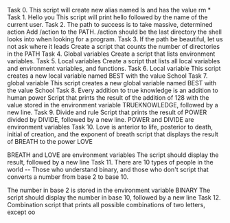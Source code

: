Task 0. <o>
This script will create new alias named ls and has the value rm *
Task 1. Hello you
This script will print hello followed by the name of the current user.
Task 2. The path to success is to take massive, determined action
Add /action to the PATH. /action should be the last directory the shell looks into when looking for a program.
Task 3. If the path be beautiful, let us not ask where it leads
Create a script that counts the number of directories in the PATH
Task 4. Global variables
Create a script that lists environment variables.
Task 5. Local variables
Create a script that lists all local variables and environment variables, and functions.
Task 6. Local variable
This script creates a new local variable named BEST with the value School
Task 7. global variable
This script creates a new global variable named BEST with the value School
Task 8. Every addition to true knowledge is an addition to human power 
Script that prints the result of the addition of 128 with the value stored in the environment variable TRUEKNOWLEDGE, followed by a new line.
Task 9. Divide and rule
Script that prints the result of POWER divided by DIVIDE, followed by a new line.
POWER and DIVIDE are environment variables
Task 10. Love is anterior to life, posterior to death, initial of creation, and the exponent of breath
script that displays the result of BREATH to the power LOVE

BREATH and LOVE are environment variables
The script should display the result, followed by a new line
Task 11. There are 10 types of people in the world -- Those who understand binary, and those who don't
script that converts a number from base 2 to base 10.

The number in base 2 is stored in the environment variable BINARY
The script should display the number in base 10, followed by a new line
Task 12. Combination
script that prints all possible combinations of two letters, except oo
